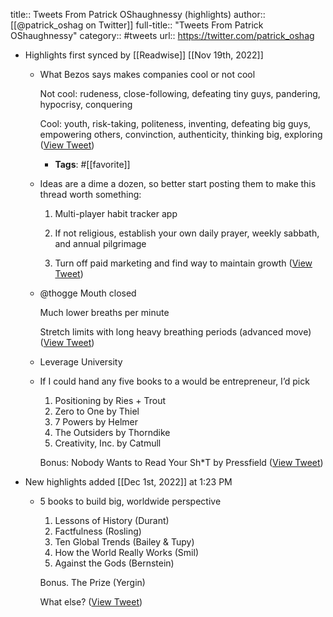 title:: Tweets From Patrick OShaughnessy (highlights)
author:: [[@patrick_oshag on Twitter]]
full-title:: "Tweets From Patrick OShaughnessy"
category:: #tweets
url:: https://twitter.com/patrick_oshag

- Highlights first synced by [[Readwise]] [[Nov 19th, 2022]]
	- What Bezos says makes companies cool or not cool
	  
	  Not cool: rudeness, close-following, defeating tiny guys, pandering, hypocrisy, conquering
	  
	  Cool: youth, risk-taking, politeness, inventing, defeating big guys, empowering others, convinction, authenticity, thinking big, exploring ([View Tweet](https://twitter.com/search?q=What%20Bezos%20says%20makes%20companies%20cool%20or%20not%20cool%20%20Not%20cool%3A%20rudeness%2C%20close-following%2C%20defeating%20tiny%20guys%2C%20pandering%2C%20hypocrisy%2C%20conquering%20%20Cool%3A%20youth%2C%20risk-taking%2C%20politeness%2C%20inventing%2C%20defeating%20big%20guys%2C%20empowering%20others%2C%20convinctio%20%28from%3A%40patrick_oshag%29))
		- **Tags**: #[[favorite]]
	- Ideas are a dime a dozen, so better start posting them to make this thread worth something:
	  
	  1. Multi-player habit tracker app
	  
	  2. If not religious, establish your own daily prayer, weekly sabbath, and annual pilgrimage
	  
	  3. Turn off paid marketing and find way to maintain growth ([View Tweet](https://twitter.com/search?q=Ideas%20are%20a%20dime%20a%20dozen%2C%20so%20better%20start%20posting%20them%20to%20make%20this%20thread%20worth%20something%3A%20%201.%20Multi-player%20habit%20tracker%20app%20%202.%20If%20not%20religious%2C%20establish%20your%20own%20daily%20prayer%2C%20weekly%20sabbath%2C%20and%20annual%20pilgrimage%20%203.%20Turn%20off%20paid%20ma%20%28from%3A%40patrick_oshag%29))
	- @thogge Mouth closed
	  
	  Much lower breaths per minute
	  
	  Stretch limits with long heavy breathing periods (advanced move) ([View Tweet](https://twitter.com/patrick_oshag/status/1413286223041515523))
	- Leverage University
	- If I could hand any five books to a would be entrepreneur, I’d pick
	  
	  1. Positioning by Ries + Trout
	  2. Zero to One by Thiel
	  3. 7 Powers by Helmer
	  4. The Outsiders by Thorndike
	  5. Creativity, Inc. by Catmull
	  
	  Bonus: Nobody Wants to Read Your Sh*T by Pressfield ([View Tweet](https://twitter.com/patrick_oshag/status/1592319066899124226))
- New highlights added [[Dec 1st, 2022]] at 1:23 PM
	- 5 books to build big, worldwide perspective
	  
	  1. Lessons of History (Durant)
	  2. Factfulness (Rosling)
	  3. Ten Global Trends (Bailey & Tupy)
	  4. How the World Really Works (Smil)
	  5. Against the Gods (Bernstein)
	  
	  Bonus. The Prize (Yergin)
	  
	  What else? ([View Tweet](https://twitter.com/patrick_oshag/status/1598044215539568642))